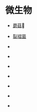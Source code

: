 # 微生物

* [蘑菇](https://github.com/FofightFong/Learnrut/blob/main/poqbdb/biology/microorganism/Mushroom.hip):mushroom:

* [裂褶菌](https://github.com/FofightFong/Learnrut/blob/main/poqbdb/biology/microorganism/Schizophyllum.hip)

* []()

* []()

* []()

* []()

* []()

* []()

* []()



















